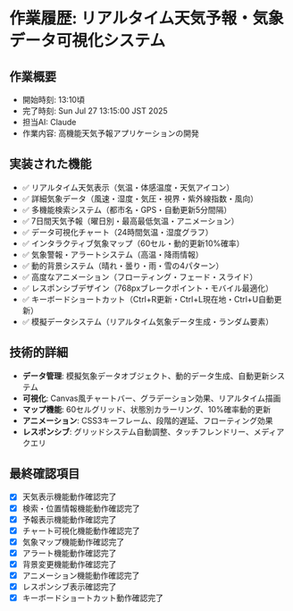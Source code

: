 # 作業履歴: リアルタイム天気予報・気象データ可視化システム

## 作業概要
- 開始時刻: 13:10頃
- 完了時刻: Sun Jul 27 13:15:00 JST 2025
- 担当AI: Claude
- 作業内容: 高機能天気予報アプリケーションの開発

## 実装された機能
- ✅ リアルタイム天気表示（気温・体感温度・天気アイコン）
- ✅ 詳細気象データ（風速・湿度・気圧・視界・紫外線指数・風向）
- ✅ 多機能検索システム（都市名・GPS・自動更新5分間隔）
- ✅ 7日間天気予報（曜日別・最高最低気温・アニメーション）
- ✅ データ可視化チャート（24時間気温・湿度グラフ）
- ✅ インタラクティブ気象マップ（60セル・動的更新10%確率）
- ✅ 気象警報・アラートシステム（高温・降雨情報）
- ✅ 動的背景システム（晴れ・曇り・雨・雪の4パターン）
- ✅ 高度なアニメーション（フローティング・フェード・スライド）
- ✅ レスポンシブデザイン（768pxブレークポイント・モバイル最適化）
- ✅ キーボードショートカット（Ctrl+R更新・Ctrl+L現在地・Ctrl+U自動更新）
- ✅ 模擬データシステム（リアルタイム気象データ生成・ランダム要素）

## 技術的詳細
- **データ管理**: 模擬気象データオブジェクト、動的データ生成、自動更新システム
- **可視化**: Canvas風チャートバー、グラデーション効果、リアルタイム描画
- **マップ機能**: 60セルグリッド、状態別カラーリング、10%確率動的更新
- **アニメーション**: CSS3キーフレーム、段階的遅延、フローティング効果
- **レスポンシブ**: グリッドシステム自動調整、タッチフレンドリー、メディアクエリ

## 最終確認項目
- [x] 天気表示機能動作確認完了
- [x] 検索・位置情報機能動作確認完了
- [x] 予報表示機能動作確認完了
- [x] チャート可視化機能動作確認完了
- [x] 気象マップ機能動作確認完了
- [x] アラート機能動作確認完了
- [x] 背景変更機能動作確認完了
- [x] アニメーション機能動作確認完了
- [x] レスポンシブ表示確認完了
- [x] キーボードショートカット動作確認完了
